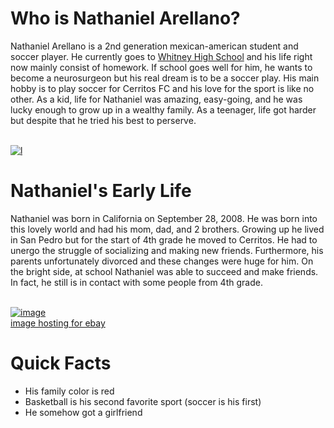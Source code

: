 <html>
<head>
</head>
<body>
<h1>
Who is Nathaniel Arellano?
</h1>
<p>
Nathaniel Arellano is a 2nd generation mexican-american student and soccer player. He currently goes to <a name="WHS" href="https://www.whitneyhs.us/">Whitney High School</a> and his life right now mainly consist of homework. If school goes well for him, he wants to become a neurosurgeon but his real dream is to be a soccer play. His main hobby is to play soccer for Cerritos FC and his love for the sport is like no other. As a kid, life for Nathaniel was amazing, easy-going, and he was lucky enough to grow up in a wealthy family. As a teenager, life got harder but despite that he tried his best to perserve.
</p>
<br>
<a href="https://imgbb.com/"><img src="https://i.ibb.co/JrkNdsy/l.jpg" alt="l" border="0"></a>
<br>
<h1>
Nathaniel's Early Life
</h1>
<p>
Nathaniel was born in California on September 28, 2008. He was born into this lovely world and had his mom, dad, and 2 brothers. Growing up he lived in San Pedro but for the start of 4th grade he moved to Cerritos. He had to unergo the struggle of socializing and making new friends. Furthermore, his parents unfortunately divorced and these changes were huge for him. On the bright side, at school Nathaniel was able to succeed and make friends. In fact, he still is in contact with some people from 4th grade.
</p>
<br>
<a href="https://ibb.co/8NgTWHx"><img src="https://i.ibb.co/PFG37dW/image.jpg" alt="image" border="0"></a><br /><a target='_blank' href='https://imgbb.com/'>image hosting for ebay</a>
<br>
<h1>
Quick Facts
</h1>
<ul>
  <li>His family color is red</li>
  <li>Basketball is his second favorite sport (soccer is his first)</li>
  <li>He somehow got a girlfriend</li>
</ul>
</body>
</html>
